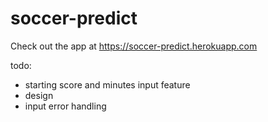 ﻿# soccer-predict
Check out the app at https://soccer-predict.herokuapp.com

todo:
- starting score and minutes input feature
- design
- input error handling
